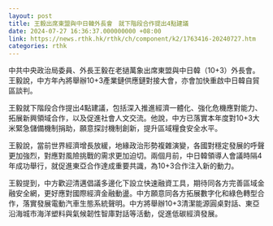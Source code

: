 ```yaml
---
layout: post
title: 王毅出席東盟與中日韓外長會　就下階段合作提出4點建議
date: 2024-07-27 16:36:37.000000000 +08:00
link: https://news.rthk.hk/rthk/ch/component/k2/1763416-20240727.htm
categories: rthk
---
```


中共中央政治局委員、外長王毅在老撾萬象出席東盟與中日韓（10+3）外長會。王毅說，中方年內將舉辦10+3產業鏈供應鏈對接大會，亦會加快重啟中日韓自貿區談判。

王毅就下階段合作提出4點建議，包括深入推進經濟一體化、強化危機應對能力、拓展新興領域合作，以及促進社會人文交流。他說，中方已落實本年度對10+3大米緊急儲備機制捐助，願意探討機制創新，提升區域糧食安全水平。

王毅說，當前世界經濟增長放緩，地緣政治形勢複雜演變，各國對穩定發展的呼聲更加強烈，對應對風險挑戰的需求更加迫切。兩個月前，中日韓領導人會議時隔4年成功舉行，就促進東亞合作達成重要共識，為10+3合作注入新的動力。

王毅提到，中方歡迎清邁倡議多邊化下設立快速融資工具，期待同各方完善區域金融安全網，更好應對國際經濟金融動盪。中方願意同各方拓展數字化和綠色轉型合作，落實發展電動汽車生態系統聲明。中方將舉辦10+3清潔能源圓桌對話、東亞沿海城市海洋塑料與氣候韌性智庫對話等活動，促進低碳經濟發展。
